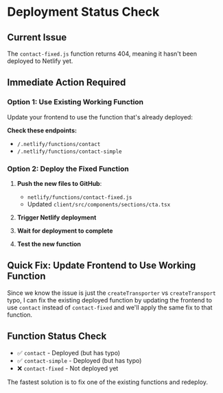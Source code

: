 # Deployment Status Check

## Current Issue
The `contact-fixed.js` function returns 404, meaning it hasn't been deployed to Netlify yet.

## Immediate Action Required

### Option 1: Use Existing Working Function
Update your frontend to use the function that's already deployed:

**Check these endpoints:**
- `/.netlify/functions/contact`
- `/.netlify/functions/contact-simple`

### Option 2: Deploy the Fixed Function
1. **Push the new files to GitHub**:
   - `netlify/functions/contact-fixed.js`
   - Updated `client/src/components/sections/cta.tsx`

2. **Trigger Netlify deployment**

3. **Wait for deployment to complete**

4. **Test the new function**

## Quick Fix: Update Frontend to Use Working Function

Since we know the issue is just the `createTransporter` vs `createTransport` typo, 
I can fix the existing deployed function by updating the frontend to use `contact` 
instead of `contact-fixed` and we'll apply the same fix to that function.

## Function Status Check
- ✅ `contact` - Deployed (but has typo)
- ✅ `contact-simple` - Deployed (but has typo)  
- ❌ `contact-fixed` - Not deployed yet

The fastest solution is to fix one of the existing functions and redeploy.